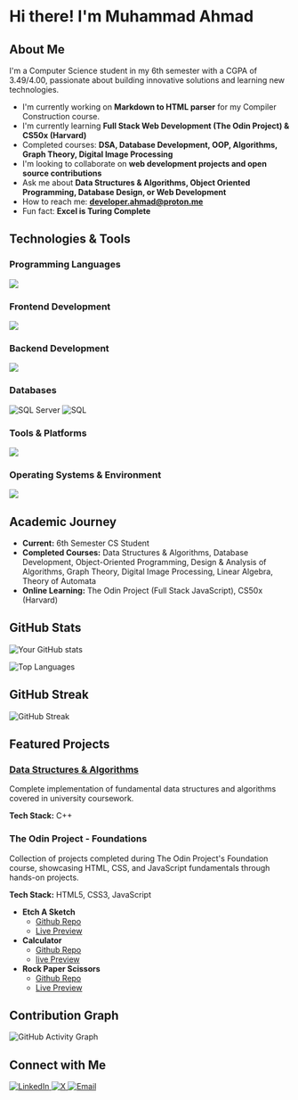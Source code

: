 # Hi there! I'm Muhammad Ahmad

## About Me
I'm a Computer Science student in my 6th semester with a CGPA of 3.49/4.00, passionate about building innovative solutions and learning new technologies.

- I'm currently working on **Markdown to HTML parser** for my Compiler Construction course.
- I'm currently learning **Full Stack Web Development (The Odin Project) & CS50x (Harvard)**
- Completed courses: **DSA, Database Development, OOP, Algorithms, Graph Theory, Digital Image Processing**
- I'm looking to collaborate on **web development projects and open source contributions**
- Ask me about **Data Structures & Algorithms, Object Oriented Programming, Database Design, or Web Development**
- How to reach me: **developer.ahmad@proton.me**
- Fun fact: **Excel is Turing Complete**

## Technologies & Tools

### Programming Languages
<a href="https://skillicons.dev">
  <img src="https://skillicons.dev/icons?i=javascript,python,c,cpp&theme=dark&perline=6" />
</a>

### Frontend Development
<a href="https://skillicons.dev">
  <img src="https://skillicons.dev/icons?i=html,css,javascript&theme=dark&perline=3" />
</a>

### Backend Development
<a href="https://skillicons.dev">
  <img src="https://skillicons.dev/icons?i=nodejs,express&theme=dark&perline=2" />
</a>

### Databases
![SQL Server](https://img.shields.io/badge/SQL%20Server-CC2927?style=for-the-badge&logo=microsoft%20sql%20server&logoColor=white&labelColor=CC2927)
![SQL](https://img.shields.io/badge/SQL-336791?style=for-the-badge&logo=postgresql&logoColor=white&labelColor=336791)

### Tools & Platforms
<a href="https://skillicons.dev">
  <img src="https://skillicons.dev/icons?i=git,github,vscode,visualstudio&theme=dark&perline=4" />
</a>

### Operating Systems & Environment
<a href="https://skillicons.dev">
  <img src="https://skillicons.dev/icons?i=ubuntu,linux,bash&theme=dark&perline=3" />
</a>

## Academic Journey
- **Current:** 6th Semester CS Student
- **Completed Courses:** Data Structures & Algorithms, Database Development, Object-Oriented Programming, Design & Analysis of Algorithms, Graph Theory, Digital Image Processing, Linear Algebra, Theory of Automata
- **Online Learning:** The Odin Project (Full Stack JavaScript), CS50x (Harvard)

## GitHub Stats

![Your GitHub stats](https://github-readme-stats.vercel.app/api?username=M-Ahmad-Usman&show_icons=true&theme=radical)

![Top Languages](https://github-readme-stats.vercel.app/api/top-langs/?username=M-Ahmad-Usman&layout=compact&theme=radical)

## GitHub Streak

![GitHub Streak](https://github-readme-streak-stats.herokuapp.com/?user=M-Ahmad-Usman&theme=radical)

## Featured Projects

### [Data Structures & Algorithms](https://github.com/M-Ahmad-Usman/data-structures-and-algorithms)
Complete implementation of fundamental data structures and algorithms covered in university coursework.

**Tech Stack:** C++

### The Odin Project - Foundations
Collection of projects completed during The Odin Project's Foundation course, showcasing HTML, CSS, and JavaScript fundamentals through hands-on projects.

**Tech Stack:** HTML5, CSS3, JavaScript

- **Etch A Sketch**
    - [Github Repo](https://github.com/M-Ahmad-Usman/etch-a-sketch)
    - [Live Preview](https://m-ahmad-usman.github.io/etch-a-sketch/)
- **Calculator**
    - [Github Repo](https://github.com/M-Ahmad-Usman/calculator)
    - [live Preview](https://m-ahmad-usman.github.io/calculator/)
- **Rock Paper Scissors**
    - [Github Repo](https://github.com/M-Ahmad-Usman/rock-paper-scissors)
    - [Live Preview](https://m-ahmad-usman.github.io/rock-paper-scissors/)

## Contribution Graph

![GitHub Activity Graph](https://github-readme-activity-graph.vercel.app/graph?username=M-Ahmad-Usman&theme=react-dark)

## Connect with Me
<p> <a href="https://linkedin.com/in/m-ahmad-usman" target="_blank"> <img src="https://img.shields.io/badge/LinkedIn-0A66C2?style=for-the-badge&logo=linkedin&logoColor=white" alt="LinkedIn" /> </a> <a href="https://x.com/Ahmad415477053" target="_blank"> <img src="https://img.shields.io/badge/X-000000?style=for-the-badge&logo=x&logoColor=white" alt="X" /> </a> <a href="mailto:developer.ahmad@proton.me"> <img src="https://img.shields.io/badge/Email-D14836?style=for-the-badge&logo=gmail&logoColor=white" alt="Email" /></a> </p>
